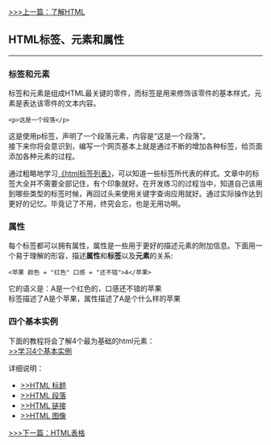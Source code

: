 [>>>上一篇：了解HTML](../../lib/HTML/了解HTML.md)
## HTML标签、元素和属性
---
### 标签和元素
标签和元素是组成HTML最关键的零件，而标签是用来修饰该零件的基本样式，元素是表达该零件的文本内容。
```
<p>这是一个段落</p>
```
这是使用p标签，声明了一个段落元素，内容是“这是一个段落”。  
接下来你将会意识到，编写一个网页基本上就是通过不断的增加各种标签，给页面添加各种元素的过程。

通过粗略地学习[《html标签列表》](https://www.runoob.com/tags/html-reference.html)，可以知道一些标签所代表的样式。文章中的标签大全并不需要全部记住，有个印象就好。在开发练习的过程当中，知道自己该用到哪些类型的标签时候，再回过头来使用关键字查询应用就好。通过实际操作达到更好的记忆。毕竟记了不用，终究会忘，也是无用功啊。

### 属性
每个标签都可以拥有属性，属性是一些用于更好的描述元素的附加信息。下面用一个易于理解的形容，描述**属性**和**标签**以及**元素**的关系:
```
<苹果 颜色 = "红色" 口感 = "还不错">A</苹果>
```
它的语义是：A是一个红色的，口感还不错的苹果  
标签描述了A是个苹果，属性描述了A是个什么样的苹果  

### 四个基本实例
下面的教程将会了解4个最为基础的html元素：  
[>>学习4个基本实例](https://www.runoob.com/html/html-basic.html)

详细说明：
- [>>HTML 标题](https://www.runoob.com/html/html-headings.html)
- [>>HTML 段落](https://www.runoob.com/html/html-paragraphs.html)
- [>>HTML 链接](https://www.runoob.com/html/html-links.html)
- [>>HTML 图像](https://www.runoob.com/html/html-images.html)

[>>>下一篇：HTML表格](../../lib/HTML/HTML表格.md)
